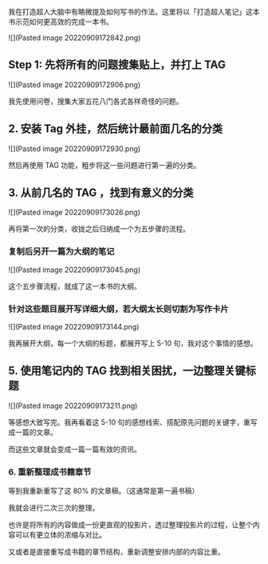 我在打造超人大脑中有略微提及如何写书的作法。这里将以「打造超人笔记」这本书示范如何更高效的完成一本书。

![](Pasted image 20220909172842.png)

## Step 1: 先将所有的问题搜集贴上，并打上 TAG

![](Pasted image 20220909172906.png)

我先使用问卷，搜集大家五花八门各式各样奇怪的问题。

## 2. 安装 Tag 外挂，然后统计最前面几名的分类

![](Pasted image 20220909172930.png)


然后再使用 TAG 功能，粗步将这一些问题进行第一遍的分类。

## 3. 从前几名的 TAG ，找到有意义的分类

![](Pasted image 20220909173026.png)

再将第一次的分类，收拢之后归纳成一个为五步骤的流程。

### 复制后另开一篇为大纲的笔记

![](Pasted image 20220909173045.png)

这个五步骤流程，就成了这一本书的大纲。

### 针对这些题目展开写详细大纲，若大纲太长则切割为写作卡片

![](Pasted image 20220909173144.png)

我再展开大纲，每一个大纲的标题，都展开写上 5-10 句，我对这个事情的感想。


## 5. 使用笔记内的 TAG 找到相关困扰，一边整理关键标题

![](Pasted image 20220909173211.png)


等感想大致写完。我再看着这 5-10 句的感想线索、搭配原先问题的关键字，重写成一篇的文章。

而这些文章就会变成一篇一篇有效的资讯。

### 6. 重新整理成书籍章节

等到我重新重写了这 80% 的文章稿。（这通常是第一遍书稿）

我就会进行二次三次的整理。

也许是将所有的内容做成一份更直观的投影片，透过整理投影片的过程，让整个内容可以有更立体的浓缩与对比。

又或者是直接重写成书籍的章节结构，重新调整安排内部的内容比重。




